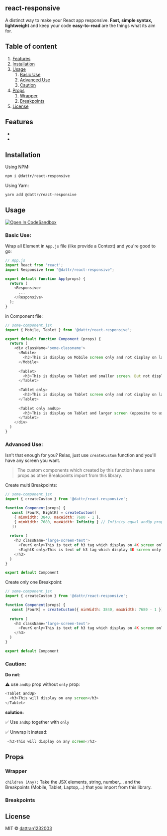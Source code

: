 ## react-responsive
A distinct way to make your React app responsive. **Fast, simple syntax, lightweight** and keep your code **easy-to-read** are the things what its aim for.

## Table of content
1. [Features](#features)
2. [Installation](#installation)
3. [Usage](#usage)
   1. [Basic Use](#basic-use)
   2. [Advanced Use](#advanced-use)
   3. [Caution](#caution)
4. [Props](#props)
   1. [Wrapper](#wrapper)
   2. [Breakpoints](#breakpoints)
5. [License](#license)

## Features
-
-

## Installation
Using NPM:
```bash
npm i @dattr/react-responsive
```
Using Yarn:
```bash
yarn add @dattr/react-responsive
```
## Usage
[![Open In CodeSandbox](https://img.shields.io/badge/Open%20In-codeSandbox-blue)](https://codesandbox.io/s/react-responsive-test-bk2ho)

### Basic Use:
Wrap all Element in `App.js` file (like provide a Context) and you're good to go:
  
```javascript
// App.js 
import React from 'react';
import Responsive from "@dattr/react-responsive";

export default function App(props) {
  return (
    <Responsive>
      ...
    </Responsive>
  );
}

```
in Component file:
```javascript
// some-component.jsx
import { Mobile, Tablet } from '@dattr/react-responsive';

export default function Component (props) {
  return (
    <div className='some-classname'>
      <Mobile>
        <h3>This is display on Mobile screen only and not display on larger screen</h3>
      </Mobile>
      
      <Tablet>
        <h3>This is display on Tablet and smaller screen. But not display on larger screen.</h3>
      </Tablet>
      
      <Tablet only>
        <h3>This is display on Tablet screen only and not display on larger screen or smaller screen</h3>
      </Tablet>
      
      <Tablet only andUp>
        <h3>This is display on Tablet and larger screen (opposite to using Tablet with no props), but not display on smaller screen like Mobile</h3>
      </Tablet>
    </div>
  )
}
```


### Advanced Use:

Isn't that enough for you? Relax, just use `createCustom` function and you'll have any screen you want.
> The custom components which created by this function have same props as other Breakpoints import from this library.

Create multi Breakpoints:
```javascript
// some-component.jsx
import { createCustom } from '@dattr/react-responsive';

function Component(props) {
   const [FourK, EightK] = createCustom([
    { minWidth: 3840, maxWidth: 7680 - 1 },
    { minWidth: 7680, maxWidth: Infinity } // Infinity equal andUp prop by default
   ])
   
  return (
    <h3 className='large-screen-text'>
      <FourK only>This is text of h3 tag which display on 4K screen only</FourK>
      <EightK only>This is text of h3 tag which display 8K screen only and up</EightK>
    </h3>
  )
}

export default Component
```

Create only one Breakpoint:
```javascript
// some-component.jsx
import { createCustom } from '@dattr/react-responsive';

function Component(props) {
   const [FourK] = createCustom({ minWidth: 3840, maxWidth: 7680 - 1 })
   
  return (
    <h3 className='large-screen-text'>
      <FourK only>This is text of h3 tag which display on 4K screen only</FourK>
    </h3>
  )
}

export default Component
```

### Caution:

**Do not**:

⚠️ use `andUp` prop without `only` prop:
```javascript
<Tablet andUp>
  <h3>This will display on any screen</h3>
</Tablet>
```
**solution:**

✅  Use `andUp` together with `only`

✅  Unwrap it instead:
```javascript
 <h3>This will display on any screen</h3>
```

## Props
### Wrapper
`children (Any):`
Take the JSX elements, string, number,... and the Breakpoints (Mobile, Tablet, Laptop,...) that you import from this library.

### Breakpoints

## License

MIT © [dattran1232003](https://github.com/dattran1232003)

